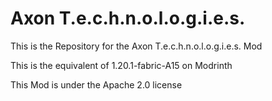 # Axon T.e.c.h.n.o.l.o.g.i.e.s.
This is the Repository for the Axon T.e.c.h.n.o.l.o.g.i.e.s. Mod

This is the equivalent of 1.20.1-fabric-A15 on Modrinth

This Mod is under the Apache 2.0 license
